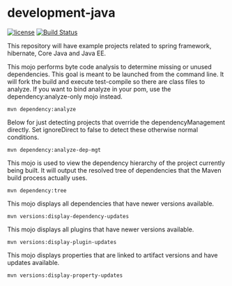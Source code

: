 development-java    
=================
[![license](https://img.shields.io/github/license/mashape/apistatus.svg)](https://raw.githubusercontent.com/development-java/master/LICENSE)
[![Build Status](https://travis-ci.org/rajendarreddyj/development-java.svg?branch=master)](https://travis-ci.org/rajendarreddyj/development-java)

This repository will have example projects related to spring framework, hibernate, Core Java and Java EE.

This mojo performs byte code analysis to determine missing or unused dependencies. This goal is meant to be launched from the command line. It will fork the build and execute test-compile so there are class files to analyze. If you want to bind analyze in your pom, use the dependency:analyze-only mojo instead.

`mvn dependency:analyze`

Below for just detecting projects that override the dependencyManagement directly. Set ignoreDirect to false to detect these otherwise normal conditions.

`mvn dependency:analyze-dep-mgt`

This mojo is used to view the dependency hierarchy of the project currently being built. It will output the resolved tree of dependencies that the Maven build process actually uses.

`mvn dependency:tree`

This mojo displays all dependencies that have newer versions available.
 
`mvn versions:display-dependency-updates`

This mojo displays all plugins that have newer versions available.

`mvn versions:display-plugin-updates`

This mojo displays properties that are linked to artifact versions and have updates available.

`mvn versions:display-property-updates`
